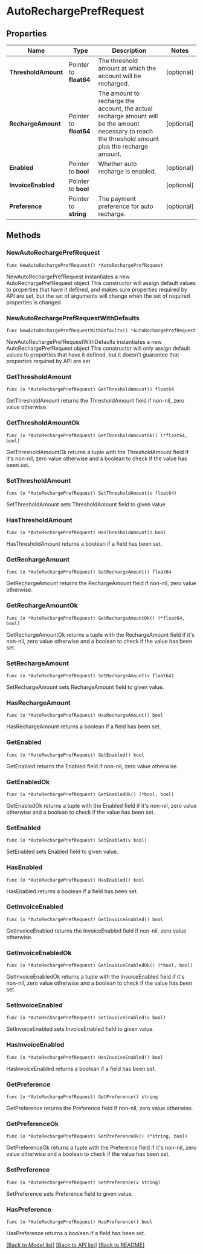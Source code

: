 # AutoRechargePrefRequest

## Properties

Name | Type | Description | Notes
------------ | ------------- | ------------- | -------------
**ThresholdAmount** | Pointer to **float64** | The threshold amount at which the account will be recharged. | [optional] 
**RechargeAmount** | Pointer to **float64** | The amount to recharge the account, the actual recharge amount will be the amount necessary to reach the threshold amount plus the recharge amount. | [optional] 
**Enabled** | Pointer to **bool** | Whether auto recharge is enabled. | [optional] 
**InvoiceEnabled** | Pointer to **bool** |  | [optional] 
**Preference** | Pointer to **string** | The payment preference for auto recharge. | [optional] 

## Methods

### NewAutoRechargePrefRequest

`func NewAutoRechargePrefRequest() *AutoRechargePrefRequest`

NewAutoRechargePrefRequest instantiates a new AutoRechargePrefRequest object
This constructor will assign default values to properties that have it defined,
and makes sure properties required by API are set, but the set of arguments
will change when the set of required properties is changed

### NewAutoRechargePrefRequestWithDefaults

`func NewAutoRechargePrefRequestWithDefaults() *AutoRechargePrefRequest`

NewAutoRechargePrefRequestWithDefaults instantiates a new AutoRechargePrefRequest object
This constructor will only assign default values to properties that have it defined,
but it doesn't guarantee that properties required by API are set

### GetThresholdAmount

`func (o *AutoRechargePrefRequest) GetThresholdAmount() float64`

GetThresholdAmount returns the ThresholdAmount field if non-nil, zero value otherwise.

### GetThresholdAmountOk

`func (o *AutoRechargePrefRequest) GetThresholdAmountOk() (*float64, bool)`

GetThresholdAmountOk returns a tuple with the ThresholdAmount field if it's non-nil, zero value otherwise
and a boolean to check if the value has been set.

### SetThresholdAmount

`func (o *AutoRechargePrefRequest) SetThresholdAmount(v float64)`

SetThresholdAmount sets ThresholdAmount field to given value.

### HasThresholdAmount

`func (o *AutoRechargePrefRequest) HasThresholdAmount() bool`

HasThresholdAmount returns a boolean if a field has been set.

### GetRechargeAmount

`func (o *AutoRechargePrefRequest) GetRechargeAmount() float64`

GetRechargeAmount returns the RechargeAmount field if non-nil, zero value otherwise.

### GetRechargeAmountOk

`func (o *AutoRechargePrefRequest) GetRechargeAmountOk() (*float64, bool)`

GetRechargeAmountOk returns a tuple with the RechargeAmount field if it's non-nil, zero value otherwise
and a boolean to check if the value has been set.

### SetRechargeAmount

`func (o *AutoRechargePrefRequest) SetRechargeAmount(v float64)`

SetRechargeAmount sets RechargeAmount field to given value.

### HasRechargeAmount

`func (o *AutoRechargePrefRequest) HasRechargeAmount() bool`

HasRechargeAmount returns a boolean if a field has been set.

### GetEnabled

`func (o *AutoRechargePrefRequest) GetEnabled() bool`

GetEnabled returns the Enabled field if non-nil, zero value otherwise.

### GetEnabledOk

`func (o *AutoRechargePrefRequest) GetEnabledOk() (*bool, bool)`

GetEnabledOk returns a tuple with the Enabled field if it's non-nil, zero value otherwise
and a boolean to check if the value has been set.

### SetEnabled

`func (o *AutoRechargePrefRequest) SetEnabled(v bool)`

SetEnabled sets Enabled field to given value.

### HasEnabled

`func (o *AutoRechargePrefRequest) HasEnabled() bool`

HasEnabled returns a boolean if a field has been set.

### GetInvoiceEnabled

`func (o *AutoRechargePrefRequest) GetInvoiceEnabled() bool`

GetInvoiceEnabled returns the InvoiceEnabled field if non-nil, zero value otherwise.

### GetInvoiceEnabledOk

`func (o *AutoRechargePrefRequest) GetInvoiceEnabledOk() (*bool, bool)`

GetInvoiceEnabledOk returns a tuple with the InvoiceEnabled field if it's non-nil, zero value otherwise
and a boolean to check if the value has been set.

### SetInvoiceEnabled

`func (o *AutoRechargePrefRequest) SetInvoiceEnabled(v bool)`

SetInvoiceEnabled sets InvoiceEnabled field to given value.

### HasInvoiceEnabled

`func (o *AutoRechargePrefRequest) HasInvoiceEnabled() bool`

HasInvoiceEnabled returns a boolean if a field has been set.

### GetPreference

`func (o *AutoRechargePrefRequest) GetPreference() string`

GetPreference returns the Preference field if non-nil, zero value otherwise.

### GetPreferenceOk

`func (o *AutoRechargePrefRequest) GetPreferenceOk() (*string, bool)`

GetPreferenceOk returns a tuple with the Preference field if it's non-nil, zero value otherwise
and a boolean to check if the value has been set.

### SetPreference

`func (o *AutoRechargePrefRequest) SetPreference(v string)`

SetPreference sets Preference field to given value.

### HasPreference

`func (o *AutoRechargePrefRequest) HasPreference() bool`

HasPreference returns a boolean if a field has been set.


[[Back to Model list]](../README.md#documentation-for-models) [[Back to API list]](../README.md#documentation-for-api-endpoints) [[Back to README]](../README.md)



